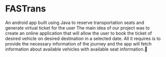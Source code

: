 # FASTrans
An android app built using Java to reserve transportation seats and generate virtual ticket for the user
The main idea of our project was to create an online application that will allow the user to book the ticket of desired vehicle on desired destination in a selected date. All it requires is to provide the necessary information of the journey and the app will fetch information about available vehicles with available seat information.
